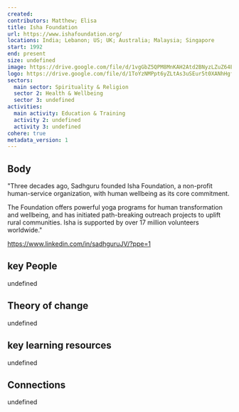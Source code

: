 ```yaml
---
created:
contributors: Matthew; Elisa
title: Isha Foundation
url: https://www.ishafoundation.org/
locations: India; Lebanon; US; UK; Australia; Malaysia; Singapore
start: 1992
end: present
size: undefined
image: https://drive.google.com/file/d/1vgGbZ5QPM8MnKAH2Atd2BNyzLZuZ64EH/view?usp=drive_link
logo: https://drive.google.com/file/d/1ToYzNMPpt6yZLtAs3uSEur5t0XANhHgf/view?usp=drive_link
sectors:
  main sector: Spirituality & Religion
  sector 2: Health & Wellbeing
  sector 3: undefined
activities: 
  main activity: Education & Training
  activity 2: undefined
  activity 3: undefined
cohere: true
metadata_version: 1
---
```



## Body

"Three decades ago, Sadhguru founded Isha Foundation, a non-profit human-service organization, with human wellbeing as its core commitment. 

The Foundation offers powerful yoga programs for human transformation and wellbeing, and has initiated path-breaking outreach projects to uplift rural communities. Isha is supported by over 17 million volunteers worldwide."

https://www.linkedin.com/in/sadhguruJV/?ppe=1

## key People

undefined

## Theory of change

undefined

## key learning resources

undefined

## Connections

undefined


